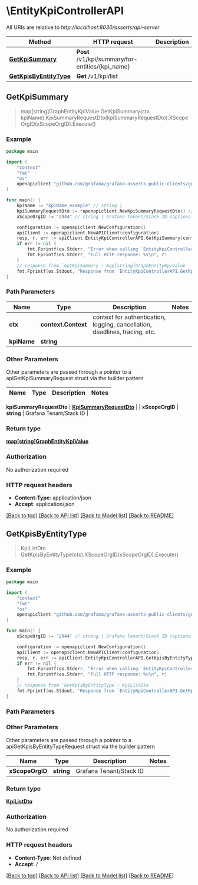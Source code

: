 # \EntityKpiControllerAPI

All URIs are relative to *http://localhost:8030/asserts/api-server*

Method | HTTP request | Description
------------- | ------------- | -------------
[**GetKpiSummary**](EntityKpiControllerAPI.md#GetKpiSummary) | **Post** /v1/kpi/summary/for-entities/{kpi_name} | 
[**GetKpisByEntityType**](EntityKpiControllerAPI.md#GetKpisByEntityType) | **Get** /v1/kpi/list | 



## GetKpiSummary

> map[string]GraphEntityKpiValue GetKpiSummary(ctx, kpiName).KpiSummaryRequestDto(kpiSummaryRequestDto).XScopeOrgID(xScopeOrgID).Execute()



### Example

```go
package main

import (
	"context"
	"fmt"
	"os"
	openapiclient "github.com/grafana/grafana-asserts-public-clients/go/gcom"
)

func main() {
	kpiName := "kpiName_example" // string | 
	kpiSummaryRequestDto := *openapiclient.NewKpiSummaryRequestDto() // KpiSummaryRequestDto | 
	xScopeOrgID := "2944" // string | Grafana Tenant/Stack ID (optional)

	configuration := openapiclient.NewConfiguration()
	apiClient := openapiclient.NewAPIClient(configuration)
	resp, r, err := apiClient.EntityKpiControllerAPI.GetKpiSummary(context.Background(), kpiName).KpiSummaryRequestDto(kpiSummaryRequestDto).XScopeOrgID(xScopeOrgID).Execute()
	if err != nil {
		fmt.Fprintf(os.Stderr, "Error when calling `EntityKpiControllerAPI.GetKpiSummary``: %v\n", err)
		fmt.Fprintf(os.Stderr, "Full HTTP response: %v\n", r)
	}
	// response from `GetKpiSummary`: map[string]GraphEntityKpiValue
	fmt.Fprintf(os.Stdout, "Response from `EntityKpiControllerAPI.GetKpiSummary`: %v\n", resp)
}
```

### Path Parameters


Name | Type | Description  | Notes
------------- | ------------- | ------------- | -------------
**ctx** | **context.Context** | context for authentication, logging, cancellation, deadlines, tracing, etc.
**kpiName** | **string** |  | 

### Other Parameters

Other parameters are passed through a pointer to a apiGetKpiSummaryRequest struct via the builder pattern


Name | Type | Description  | Notes
------------- | ------------- | ------------- | -------------

 **kpiSummaryRequestDto** | [**KpiSummaryRequestDto**](KpiSummaryRequestDto.md) |  | 
 **xScopeOrgID** | **string** | Grafana Tenant/Stack ID | 

### Return type

[**map[string]GraphEntityKpiValue**](GraphEntityKpiValue.md)

### Authorization

No authorization required

### HTTP request headers

- **Content-Type**: application/json
- **Accept**: application/json

[[Back to top]](#) [[Back to API list]](../README.md#documentation-for-api-endpoints)
[[Back to Model list]](../README.md#documentation-for-models)
[[Back to README]](../README.md)


## GetKpisByEntityType

> KpiListDto GetKpisByEntityType(ctx).XScopeOrgID(xScopeOrgID).Execute()



### Example

```go
package main

import (
	"context"
	"fmt"
	"os"
	openapiclient "github.com/grafana/grafana-asserts-public-clients/go/gcom"
)

func main() {
	xScopeOrgID := "2944" // string | Grafana Tenant/Stack ID (optional)

	configuration := openapiclient.NewConfiguration()
	apiClient := openapiclient.NewAPIClient(configuration)
	resp, r, err := apiClient.EntityKpiControllerAPI.GetKpisByEntityType(context.Background()).XScopeOrgID(xScopeOrgID).Execute()
	if err != nil {
		fmt.Fprintf(os.Stderr, "Error when calling `EntityKpiControllerAPI.GetKpisByEntityType``: %v\n", err)
		fmt.Fprintf(os.Stderr, "Full HTTP response: %v\n", r)
	}
	// response from `GetKpisByEntityType`: KpiListDto
	fmt.Fprintf(os.Stdout, "Response from `EntityKpiControllerAPI.GetKpisByEntityType`: %v\n", resp)
}
```

### Path Parameters



### Other Parameters

Other parameters are passed through a pointer to a apiGetKpisByEntityTypeRequest struct via the builder pattern


Name | Type | Description  | Notes
------------- | ------------- | ------------- | -------------
 **xScopeOrgID** | **string** | Grafana Tenant/Stack ID | 

### Return type

[**KpiListDto**](KpiListDto.md)

### Authorization

No authorization required

### HTTP request headers

- **Content-Type**: Not defined
- **Accept**: */*

[[Back to top]](#) [[Back to API list]](../README.md#documentation-for-api-endpoints)
[[Back to Model list]](../README.md#documentation-for-models)
[[Back to README]](../README.md)

